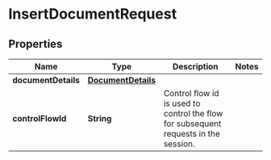 # InsertDocumentRequest

## Properties
Name | Type | Description | Notes
------------ | ------------- | ------------- | -------------
**documentDetails** | [**DocumentDetails**](DocumentDetails.md) |  | 
**controlFlowId** | **String** | Control flow id is used to control the flow for subsequent requests in the session. | 

